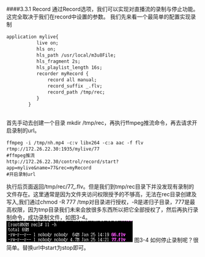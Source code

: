 ####3.3.1 Record
通过Record选项，我们可以实现对直播流的录制与停止功能。这完全取决于我们在record中设置的参数。
我们先来看一个最简单的配置实现录制
     
```
application mylive{
           live on;
           hls on;
           hls_path /usr/local/m3u8File;
           hls_fragment 2s;
           hls_playlist_length 16s;
           recorder myRecord {
               record all manual;
               record_suffix _.flv;
               record_path /tmp/rec;
           }
        }
        
```
首先手动去创建一个目录 mkdir /tmp/rec，再执行ffmpeg推流命令，再去请求开启录制的url。
```
ffmpeg -i /tmp/nh.mp4 -c:v libx264 -c:a aac -f flv rtmp://172.26.22.30:1935/mylive/77 
#ffmpeg推流
http://172.26.22.30/control/record/start?app=mylive&name=77&rec=myRecord
#开启录制url
```
执行后页面返回/tmp/rec/77_.flv。但是我们到tmp/rec目录下并没发现有录制的文件存在。这里通常是因为文件夹访问权限授予的不够高，无法在rec目录创建及写入,我们通过chmod -R 777 /tmp对目录进行授权，-R是递归子目录，777是最高权限，因为tmp目录我们未来会放很多东西所以把它全部授权了，然后再执行录制命令，成功录制文件，如图3-4。
![](/assets/微信截图_20180125151830.png)
图3-4
如何停止录制呢？很简单。替换url中start为stop即可。






